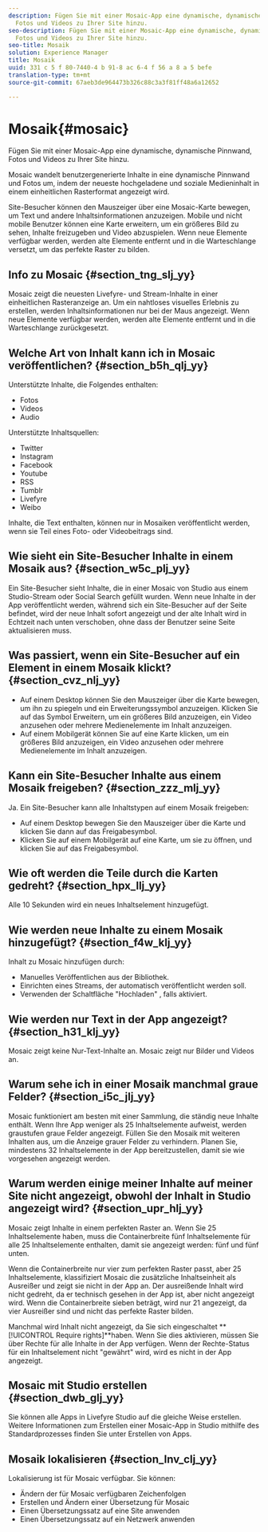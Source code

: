 ```yaml
---
description: Fügen Sie mit einer Mosaic-App eine dynamische, dynamische Pinnwand,
  Fotos und Videos zu Ihrer Site hinzu.
seo-description: Fügen Sie mit einer Mosaic-App eine dynamische, dynamische Pinnwand,
  Fotos und Videos zu Ihrer Site hinzu.
seo-title: Mosaik
solution: Experience Manager
title: Mosaik
uuid: 331 c 5 f 80-7440-4 b 91-8 ac 6-4 f 56 a 8 a 5 befe
translation-type: tm+mt
source-git-commit: 67aeb3de964473b326c88c3a3f81ff48a6a12652

---
```



# Mosaik{#mosaic}

Fügen Sie mit einer Mosaic-App eine dynamische, dynamische Pinnwand, Fotos und Videos zu Ihrer Site hinzu.

Mosaic wandelt benutzergenerierte Inhalte in eine dynamische Pinnwand und Fotos um, indem der neueste hochgeladene und soziale Medieninhalt in einem einheitlichen Rasterformat angezeigt wird.

Site-Besucher können den Mauszeiger über eine Mosaic-Karte bewegen, um Text und andere Inhaltsinformationen anzuzeigen. Mobile und nicht mobile Benutzer können eine Karte erweitern, um ein größeres Bild zu sehen, Inhalte freizugeben und Video abzuspielen. Wenn neue Elemente verfügbar werden, werden alte Elemente entfernt und in die Warteschlange versetzt, um das perfekte Raster zu bilden.

## Info zu Mosaic {#section_tng_slj_yy}

Mosaic zeigt die neuesten Livefyre- und Stream-Inhalte in einer einheitlichen Rasteranzeige an. Um ein nahtloses visuelles Erlebnis zu erstellen, werden Inhaltsinformationen nur bei der Maus angezeigt. Wenn neue Elemente verfügbar werden, werden alte Elemente entfernt und in die Warteschlange zurückgesetzt.

## Welche Art von Inhalt kann ich in Mosaic veröffentlichen? {#section_b5h_qlj_yy}

Unterstützte Inhalte, die Folgendes enthalten:

* Fotos
* Videos
* Audio

Unterstützte Inhaltsquellen:

* Twitter
* Instagram
* Facebook
* Youtube
* RSS
* Tumblr
* Livefyre
* Weibo

Inhalte, die Text enthalten, können nur in Mosaiken veröffentlicht werden, wenn sie Teil eines Foto- oder Videobeitrags sind.

## Wie sieht ein Site-Besucher Inhalte in einem Mosaik aus? {#section_w5c_plj_yy}

Ein Site-Besucher sieht Inhalte, die in einer Mosaic von Studio aus einem Studio-Stream oder Social Search gefüllt wurden. Wenn neue Inhalte in der App veröffentlicht werden, während sich ein Site-Besucher auf der Seite befindet, wird der neue Inhalt sofort angezeigt und der alte Inhalt wird in Echtzeit nach unten verschoben, ohne dass der Benutzer seine Seite aktualisieren muss.

## Was passiert, wenn ein Site-Besucher auf ein Element in einem Mosaik klickt? {#section_cvz_nlj_yy}

* Auf einem Desktop können Sie den Mauszeiger über die Karte bewegen, um ihn zu spiegeln und ein Erweiterungssymbol anzuzeigen. Klicken Sie auf das Symbol Erweitern, um ein größeres Bild anzuzeigen, ein Video anzusehen oder mehrere Medienelemente im Inhalt anzuzeigen.
* Auf einem Mobilgerät können Sie auf eine Karte klicken, um ein größeres Bild anzuzeigen, ein Video anzusehen oder mehrere Medienelemente im Inhalt anzuzeigen.

## Kann ein Site-Besucher Inhalte aus einem Mosaik freigeben? {#section_zzz_mlj_yy}

Ja. Ein Site-Besucher kann alle Inhaltstypen auf einem Mosaik freigeben:

* Auf einem Desktop bewegen Sie den Mauszeiger über die Karte und klicken Sie dann auf das Freigabesymbol.
* Klicken Sie auf einem Mobilgerät auf eine Karte, um sie zu öffnen, und klicken Sie auf das Freigabesymbol.

## Wie oft werden die Teile durch die Karten gedreht? {#section_hpx_llj_yy}

Alle 10 Sekunden wird ein neues Inhaltselement hinzugefügt.

## Wie werden neue Inhalte zu einem Mosaik hinzugefügt? {#section_f4w_klj_yy}

Inhalt zu Mosaic hinzufügen durch:

* Manuelles Veröffentlichen aus der Bibliothek.
* Einrichten eines Streams, der automatisch veröffentlicht werden soll.
* Verwenden der Schaltfläche "Hochladen" , falls aktiviert.

## Wie werden nur Text in der App angezeigt? {#section_h31_klj_yy}

Mosaic zeigt keine Nur-Text-Inhalte an. Mosaic zeigt nur Bilder und Videos an.

## Warum sehe ich in einer Mosaik manchmal graue Felder? {#section_i5c_jlj_yy}

Mosaic funktioniert am besten mit einer Sammlung, die ständig neue Inhalte enthält. Wenn Ihre App weniger als 25 Inhaltselemente aufweist, werden graustufen graue Felder angezeigt. Füllen Sie den Mosaik mit weiteren Inhalten aus, um die Anzeige grauer Felder zu verhindern. Planen Sie, mindestens 32 Inhaltselemente in der App bereitzustellen, damit sie wie vorgesehen angezeigt werden.

## Warum werden einige meiner Inhalte auf meiner Site nicht angezeigt, obwohl der Inhalt in Studio angezeigt wird? {#section_upr_hlj_yy}

Mosaic zeigt Inhalte in einem perfekten Raster an. Wenn Sie 25 Inhaltselemente haben, muss die Containerbreite fünf Inhaltselemente für alle 25 Inhaltselemente enthalten, damit sie angezeigt werden: fünf und fünf unten.

Wenn die Containerbreite nur vier zum perfekten Raster passt, aber 25 Inhaltselemente, klassifiziert Mosaic die zusätzliche Inhaltseinheit als Ausreißer und zeigt sie nicht in der App an. Der ausreißende Inhalt wird nicht gedreht, da er technisch gesehen in der App ist, aber nicht angezeigt wird. Wenn die Containerbreite sieben beträgt, wird nur 21 angezeigt, da vier Ausreißer sind und nicht das perfekte Raster bilden.

Manchmal wird Inhalt nicht angezeigt, da Sie sich eingeschaltet **[!UICONTROL Require rights]**haben. Wenn Sie dies aktivieren, müssen Sie über Rechte für alle Inhalte in der App verfügen. Wenn der Rechte-Status für ein Inhaltselement nicht "gewährt" wird, wird es nicht in der App angezeigt.

## Mosaic mit Studio erstellen {#section_dwb_glj_yy}

Sie können alle Apps in Livefyre Studio auf die gleiche Weise erstellen. Weitere Informationen zum Erstellen einer Mosaic-App in Studio mithilfe des Standardprozesses finden Sie unter Erstellen von Apps.

## Mosaik lokalisieren {#section_lnv_clj_yy}

Lokalisierung ist für Mosaic verfügbar. Sie können:

* Ändern der für Mosaic verfügbaren Zeichenfolgen
* Erstellen und Ändern einer Übersetzung für Mosaic
* Einen Übersetzungssatz auf eine Site anwenden
* Einen Übersetzungssatz auf ein Netzwerk anwenden

